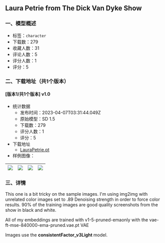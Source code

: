 ## Laura Petrie from The Dick Van Dyke Show
### 一、模型概述

- 标签：`character`
- 下载数：279
- 收藏人数：31
- 评论人数：5
- 评分人数：1
- 评分：5

### 二、下载地址（共1个版本）

#### [版本1/共1个版本] v1.0

- 统计数据
  - 发布时间：2023-04-07T03:31:44.049Z
  - 原始模型：SD 1.5
  - 下载数：279
  - 评分人数：1
  - 评分：5
- 下载地址
  - [LauraPetrie.pt](https://civitai.com/api/download/models/38751)
- 样例图像：

| <img src="https://image.civitai.com/xG1nkqKTMzGDvpLrqFT7WA/9937b50c-0458-4212-aaa3-66ad17adfd00/width=450/429486.jpeg" /> | <img src="https://image.civitai.com/xG1nkqKTMzGDvpLrqFT7WA/adc09a2b-b098-406f-cb35-75ebf421f400/width=450/429422.jpeg" /> | <img src="https://image.civitai.com/xG1nkqKTMzGDvpLrqFT7WA/f82a95fc-835f-49a7-ada8-fa83f5e2e600/width=450/429449.jpeg" /> | <img src="https://image.civitai.com/xG1nkqKTMzGDvpLrqFT7WA/03b6a808-c324-4418-d645-4391bcf92900/width=450/429457.jpeg" /> |
| ---- | ---- | ---- | ---- |


### 三、详情
<p>This one is a bit tricky on the sample images. I'm using img2img with unrelated color images set to .89 Denoising strength in order to force color results. 90% of the training images are good quality screenshots from the show in black and white.</p><p></p><p>All of my embeddings are trained with v1-5-pruned-emaonly with the vae-ft-mse-840000-ema-pruned.vae.pt VAE</p><p>Images use the <strong>consistentFactor_v3Light </strong>model.</p>